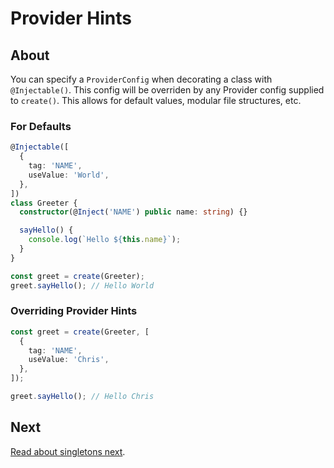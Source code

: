# Provider Hints

## About

You can specify a `ProviderConfig` when decorating a class with `@Injectable()`. This config
will be overriden by any Provider config supplied to `create()`. This allows for default values,
modular file structures, etc.

### For Defaults

```ts
@Injectable([
  {
    tag: 'NAME',
    useValue: 'World',
  },
])
class Greeter {
  constructor(@Inject('NAME') public name: string) {}

  sayHello() {
    console.log(`Hello ${this.name}`);
  }
}

const greet = create(Greeter);
greet.sayHello(); // Hello World
```

### Overriding Provider Hints

```ts
const greet = create(Greeter, [
  {
    tag: 'NAME',
    useValue: 'Chris',
  },
]);

greet.sayHello(); // Hello Chris
```

## Next

[Read about singletons next](/docs/singletons.md).
